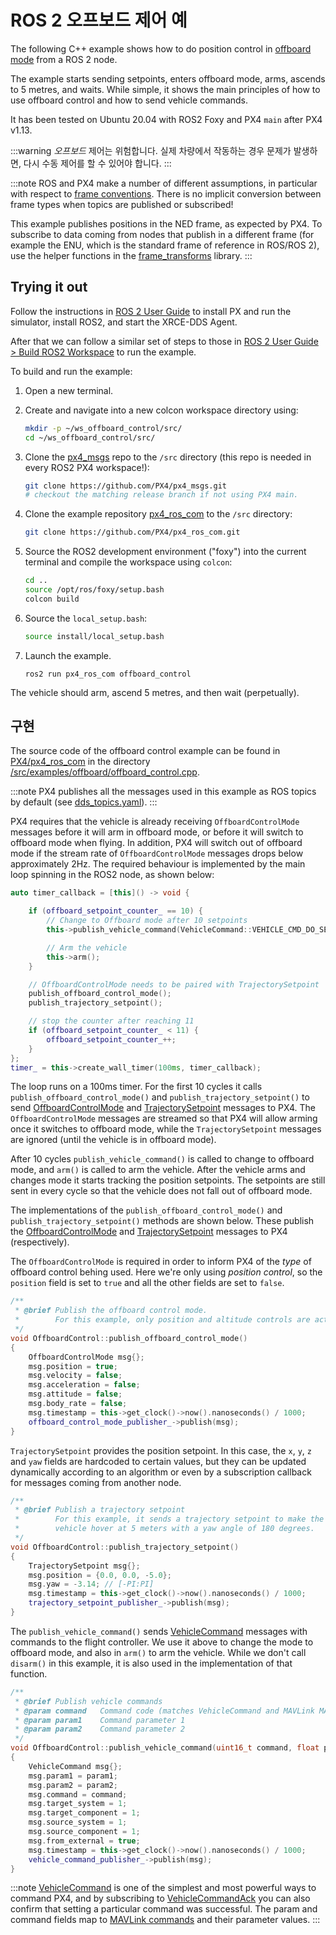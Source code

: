 # ROS 2 오프보드 제어 예

The following C++ example shows how to do position control in [offboard mode](../flight_modes/offboard.md) from a ROS 2 node.

The example starts sending setpoints, enters offboard mode, arms, ascends to 5 metres, and waits. While simple, it shows the main principles of how to use offboard control and how to send vehicle commands.

It has been tested on Ubuntu 20.04 with ROS2 Foxy and PX4 `main` after PX4 v1.13.

:::warning
*오프보드* 제어는 위험합니다. 실제 차량에서 작동하는 경우 문제가 발생하면, 다시 수동 제어를 할 수 있어야 합니다.
:::

:::note ROS
and PX4 make a number of different assumptions, in particular with respect to [frame conventions](../ros/external_position_estimation.md#reference-frames-and-ros). There is no implicit conversion between frame types when topics are published or subscribed!

This example publishes positions in the NED frame, as expected by PX4. To subscribe to data coming from nodes that publish in a different frame (for example the ENU, which is the standard frame of reference in ROS/ROS 2), use the helper functions in the [frame_transforms](https://github.com/PX4/px4_ros_com/blob/main/src/lib/frame_transforms.cpp) library.
:::

## Trying it out

Follow the instructions in [ROS 2 User Guide](..ros/ros2_comm.md) to install PX and run the simulator, install ROS2, and start the XRCE-DDS Agent.

After that we can follow a similar set of steps to those in [ROS 2 User Guide > Build ROS2 Workspace](..ros/ros2_comm.md#build-ros-2-workspace) to run the example.

To build and run the example:

1. Open a new terminal.
1. Create and navigate into a new colcon workspace directory using:

   ```sh
   mkdir -p ~/ws_offboard_control/src/
   cd ~/ws_offboard_control/src/
   ```

1. Clone the [px4_msgs](https://github.com/PX4/px4_msgs) repo to the `/src` directory (this repo is needed in every ROS2 PX4 workspace!):

   ```sh
   git clone https://github.com/PX4/px4_msgs.git
   # checkout the matching release branch if not using PX4 main.
   ```

1. Clone the example repository [px4_ros_com](https://github.com/PX4/px4_ros_com) to the `/src` directory:

   ```sh
   git clone https://github.com/PX4/px4_ros_com.git
   ```

1. Source the ROS2 development environment ("foxy") into the current terminal and compile the workspace using `colcon`:

   ```sh
   cd ..
   source /opt/ros/foxy/setup.bash
   colcon build
   ```

1. Source the `local_setup.bash`:

   ```sh
   source install/local_setup.bash
   ```
1. Launch the example.

   ```
   ros2 run px4_ros_com offboard_control
   ```

The vehicle should arm, ascend 5 metres, and then wait (perpetually).

## 구현

The source code of the offboard control example can be found in [PX4/px4_ros_com](https://github.com/PX4/px4_ros_com) in the directory [/src/examples/offboard/offboard_control.cpp](https://github.com/PX4/px4_ros_com/blob/main/src/examples/offboard/offboard_control.cpp).

:::note PX4 publishes all the messages used in this example as ROS topics by default (see [dds_topics.yaml](https://github.com/PX4/PX4-Autopilot/blob/main/src/modules/microdds_client/dds_topics.yaml)).
:::

PX4 requires that the vehicle is already receiving `OffboardControlMode` messages before it will arm in offboard mode, or before it will switch to offboard mode when flying. In addition, PX4 will switch out of offboard mode if the stream rate of `OffboardControlMode` messages drops below approximately 2Hz. The required behaviour is implemented by the main loop spinning in the ROS2 node, as shown below:

```cpp
auto timer_callback = [this]() -> void {

    if (offboard_setpoint_counter_ == 10) {
        // Change to Offboard mode after 10 setpoints
        this->publish_vehicle_command(VehicleCommand::VEHICLE_CMD_DO_SET_MODE, 1, 6);

        // Arm the vehicle
        this->arm();
    }

    // OffboardControlMode needs to be paired with TrajectorySetpoint
    publish_offboard_control_mode();
    publish_trajectory_setpoint();

    // stop the counter after reaching 11
    if (offboard_setpoint_counter_ < 11) {
        offboard_setpoint_counter_++;
    }
};
timer_ = this->create_wall_timer(100ms, timer_callback);
```

The loop runs on a 100ms timer. For the first 10 cycles it calls `publish_offboard_control_mode()` and `publish_trajectory_setpoint()` to send [OffboardControlMode](../msg_docs/OffboardControlMode.md) and [TrajectorySetpoint](../en/msg_docs/TrajectorySetpoint.md) messages to PX4. The `OffboardControlMode` messages are streamed so that PX4 will allow arming once it switches to offboard mode, while the `TrajectorySetpoint` messages are ignored (until the vehicle is in offboard mode).

After 10 cycles `publish_vehicle_command()` is called to change to offboard mode, and `arm()` is called to arm the vehicle. After the vehicle arms and changes mode it starts tracking the position setpoints. The setpoints are still sent in every cycle so that the vehicle does not fall out of offboard mode.

The implementations of the `publish_offboard_control_mode()` and `publish_trajectory_setpoint()` methods are shown below. These publish the [OffboardControlMode](../msg_docs/OffboardControlMode.md) and [TrajectorySetpoint](../en/msg_docs/TrajectorySetpoint.md) messages to PX4 (respectively).

The `OffboardControlMode` is required in order to inform PX4 of the _type_ of offboard control behing used. Here we're only using _position control_, so the `position` field is set to `true` and all the other fields are set to `false`.

```cpp
/**
 * @brief Publish the offboard control mode.
 *        For this example, only position and altitude controls are active.
 */
void OffboardControl::publish_offboard_control_mode()
{
    OffboardControlMode msg{};
    msg.position = true;
    msg.velocity = false;
    msg.acceleration = false;
    msg.attitude = false;
    msg.body_rate = false;
    msg.timestamp = this->get_clock()->now().nanoseconds() / 1000;
    offboard_control_mode_publisher_->publish(msg);
}
```

`TrajectorySetpoint` provides the position setpoint. In this case, the `x`, `y`, `z` and `yaw` fields are hardcoded to certain values, but they can be updated dynamically according to an algorithm or even by a subscription callback for messages coming from another node.

```cpp
/**
 * @brief Publish a trajectory setpoint
 *        For this example, it sends a trajectory setpoint to make the
 *        vehicle hover at 5 meters with a yaw angle of 180 degrees.
 */
void OffboardControl::publish_trajectory_setpoint()
{
    TrajectorySetpoint msg{};
    msg.position = {0.0, 0.0, -5.0};
    msg.yaw = -3.14; // [-PI:PI]
    msg.timestamp = this->get_clock()->now().nanoseconds() / 1000;
    trajectory_setpoint_publisher_->publish(msg);
}
```

The `publish_vehicle_command()` sends [VehicleCommand](../msg_docs/VehicleCommand.md) messages with commands to the flight controller. We use it above to change the mode to offboard mode, and also in `arm()` to arm the vehicle. While we don't call `disarm()` in this example, it is also used in the implementation of that function.

```cpp
/**
 * @brief Publish vehicle commands
 * @param command   Command code (matches VehicleCommand and MAVLink MAV_CMD codes)
 * @param param1    Command parameter 1
 * @param param2    Command parameter 2
 */
void OffboardControl::publish_vehicle_command(uint16_t command, float param1, float param2)
{
    VehicleCommand msg{};
    msg.param1 = param1;
    msg.param2 = param2;
    msg.command = command;
    msg.target_system = 1;
    msg.target_component = 1;
    msg.source_system = 1;
    msg.source_component = 1;
    msg.from_external = true;
    msg.timestamp = this->get_clock()->now().nanoseconds() / 1000;
    vehicle_command_publisher_->publish(msg);
}
```

:::note
[VehicleCommand](../msg_docs/VehicleCommand.md) is one of the simplest and most powerful ways to command PX4, and by subscribing to [VehicleCommandAck](../msg_docs/VehicleCommandAck.md) you can also confirm that setting a particular command was successful. The param and command fields map to [MAVLink commands](https://mavlink.io/en/messages/common.html#mav_commands) and their parameter values.
:::


<!--

## Demo with PX4 SITL and Gazebo Classic

@[youtube](https://youtu.be/Nbc7fzxFlYo)
-->

